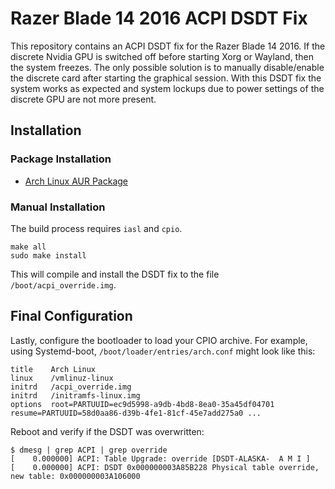 # Razer Blade 14 2016 ACPI DSDT Fix

This repository contains an ACPI DSDT fix for the Razer Blade 14 2016.
If the discrete Nvidia GPU is switched off before starting Xorg or Wayland, then the system freezes.
The only possible solution is to manually disable/enable the discrete card after starting the graphical session.
With this DSDT fix the system works as expected and system lockups due to power settings of the discrete GPU are not more present.

## Installation

### Package Installation

- [Arch Linux AUR Package](https://aur.archlinux.org/packages/razer_blade_14_2016_acpi_dsdt-git/)

### Manual Installation

The build process requires `iasl` and `cpio`.

```
make all
sudo make install
```

This will compile and install the DSDT fix to the file `/boot/acpi_override.img`.

## Final Configuration

Lastly, configure the bootloader to load your CPIO archive. For example, using Systemd-boot, `/boot/loader/entries/arch.conf` might look like this:

```
title	 Arch Linux
linux	 /vmlinuz-linux
initrd   /acpi_override.img
initrd	 /initramfs-linux.img
options  root=PARTUUID=ec9d5998-a9db-4bd8-8ea0-35a45df04701 resume=PARTUUID=58d0aa86-d39b-4fe1-81cf-45e7add275a0 ...
```

Reboot and verify if the DSDT was overwritten:

```
$ dmesg | grep ACPI | grep override
[    0.000000] ACPI: Table Upgrade: override [DSDT-ALASKA-  A M I ]
[    0.000000] ACPI: DSDT 0x000000003A85B228 Physical table override, new table: 0x000000003A106000
```

